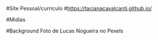 #Site Pessoal/curriculo
#https://tacianacavalcanti.github.io/


#Midias

#Background 
Foto de Lucas Nogueira no Pexels
